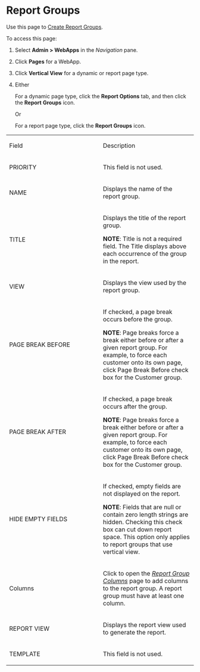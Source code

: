 # Report Groups

<div class="use">

Use this page to [Create Report
Groups](../../WebApp_Dev/Create%20Report%20Groups.htm).

</div>

To access this page:

1.  Select **Admin \> WebApps** in the *Navigation* pane.

2.  Click **Pages** for a WebApp.

3.  Click **Vertical View** for a dynamic or report page type.

4.  Either
    
    For a dynamic page type, click the **Report Options** tab, and then
    click the **Report** **Groups** icon.
    
    Or
    
    For a report page type, click the **Report Groups** icon.

<table>
<colgroup>
<col style="width: 50%" />
<col style="width: 50%" />
</colgroup>
<tbody>
<tr class="odd">
<td><p>Field</p></td>
<td><p>Description</p></td>
</tr>
<tr class="even">
<td><p>PRIORITY</p></td>
<td><p>This field is not used.</p></td>
</tr>
<tr class="odd">
<td><p>NAME</p></td>
<td><p>Displays the name of the report group.</p></td>
</tr>
<tr class="even">
<td><p>TITLE</p></td>
<td><p>Displays the title of the report group.</p>
<p><strong>NOTE</strong>: Title is not a required field. The Title displays above each occurrence of the group in the report.</p></td>
</tr>
<tr class="odd">
<td><p>VIEW</p></td>
<td><p>Displays the view used by the report group.</p></td>
</tr>
<tr class="even">
<td><p>PAGE BREAK BEFORE</p></td>
<td><p>If checked, a page break occurs before the group.</p>
<p><strong>NOTE</strong>: Page breaks force a break either before or after a given report group. For example, to force each customer onto its own page, click Page Break Before check box for the Customer group.</p></td>
</tr>
<tr class="odd">
<td><p>PAGE BREAK AFTER</p></td>
<td><p>If checked, a page break occurs after the group.</p>
<p><strong>NOTE</strong>: Page breaks force a break either before or after a given report group. For example, to force each customer onto its own page, click Page Break Before check box for the Customer group.</p></td>
</tr>
<tr class="even">
<td><p>HIDE EMPTY FIELDS</p></td>
<td><p>If checked, empty fields are not displayed on the report.</p>
<p><strong>NOTE</strong>: Fields that are null or contain zero length strings are hidden. Checking this check box can cut down report space. This option only applies to report groups that use vertical view.</p></td>
</tr>
<tr class="odd">
<td><p>Columns</p></td>
<td><p>Click to open the <em><a href="Report%20Group%20Columns.htm">Report Group Columns</a></em> page to add columns to the report group. A report group must have at least one column.</p></td>
</tr>
<tr class="even">
<td><p>REPORT VIEW</p></td>
<td><p>Displays the report view used to generate the report.</p></td>
</tr>
<tr class="odd">
<td><p>TEMPLATE</p></td>
<td><p>This field is not used.</p></td>
</tr>
</tbody>
</table>

